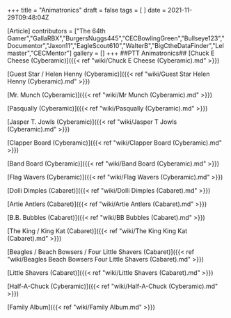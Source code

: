 +++
title = "Animatronics"
draft = false
tags = [ ]
date = 2021-11-29T09:48:04Z

[Article]
contributors = ["The 64th Gamer","GallaRBX","BurgersNuggs445","CECBowlingGreen","Bullseye123","Documentor","Jaxon11","EagleScout610","WalterB","BigCtheDataFinder","Lelmaster","CECMentor"]
gallery = []
+++
##PTT Animatronics##
[Chuck E Cheese (Cyberamic)]({{< ref "wiki/Chuck E Cheese (Cyberamic).md" >}})

[Guest Star / Helen Henny (Cyberamic)]({{< ref "wiki/Guest Star  Helen Henny (Cyberamic).md" >}})

[Mr. Munch (Cyberamic)]({{< ref "wiki/Mr Munch (Cyberamic).md" >}})

[Pasqually (Cyberamic)]({{< ref "wiki/Pasqually (Cyberamic).md" >}})

[Jasper T. Jowls (Cyberamic)]({{< ref "wiki/Jasper T Jowls (Cyberamic).md" >}})

[Clapper Board (Cyberamic)]({{< ref "wiki/Clapper Board (Cyberamic).md" >}})

[Band Board (Cyberamic)]({{< ref "wiki/Band Board (Cyberamic).md" >}})

[Flag Wavers (Cyberamic)]({{< ref "wiki/Flag Wavers (Cyberamic).md" >}})

[Dolli Dimples (Cabaret)]({{< ref "wiki/Dolli Dimples (Cabaret).md" >}})

[Artie Antlers (Cabaret)]({{< ref "wiki/Artie Antlers (Cabaret).md" >}})

[B.B. Bubbles (Cabaret)]({{< ref "wiki/BB Bubbles (Cabaret).md" >}})

[The King / King Kat (Cabaret)]({{< ref "wiki/The King  King Kat (Cabaret).md" >}})

[Beagles / Beach Bowsers / Four Little Shavers (Cabaret)]({{< ref "wiki/Beagles  Beach Bowsers  Four Little Shavers (Cabaret).md" >}})

[Little Shavers (Cabaret)]({{< ref "wiki/Little Shavers (Cabaret).md" >}})

[Half-A-Chuck (Cyberamic)]({{< ref "wiki/Half-A-Chuck (Cyberamic).md" >}})

[Family Album]({{< ref "wiki/Family Album.md" >}})
